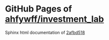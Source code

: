 GitHub Pages of [ahfywff/investment_lab](https://github.com/ahfywff/investment_lab.git)
===
Sphinx html documentation of [2afbd518](https://github.com/ahfywff/investment_lab/tree/2afbd5187d884c0444a3e9abc24e933156cd3cee)
